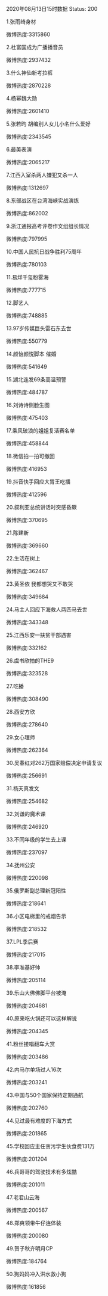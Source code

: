 2020年08月13日15时数据
Status: 200

1.张雨绮身材

微博热度:3315860

2.杜富国成为广播播音员

微博热度:2937432

3.什么神仙新考拉裤

微博热度:2870228

4.杨幂魏大勋

微博热度:2601410

5.张若昀 胡编别人女儿小名什么爱好

微博热度:2343545

6.最美表演

微博热度:2065217

7.江西入室杀两人嫌犯又杀一人

微博热度:1312697

8.东部战区在台湾海峡实战演练

微博热度:862002

9.浙江通报高考评卷作文组组长情况

微博热度:797995

10.中国人民抗日战争胜利75周年

微博热度:780103

11.易烊千玺粉雾海

微博热度:777715

12.脚艺人

微博热度:748885

13.97岁传媒巨头雷石东去世

微博热度:550779

14.颜怡颜悦脚本 催婚

微博热度:541649

15.湖北连发69条高温预警

微博热度:484787

16.刘诗诗侧脸生图

微博热度:475403

17.乘风破浪的姐姐复活赛名单

微博热度:458844

18.微信拍一拍可撤回

微博热度:416953

19.抖音快手回应大胃王吃播

微博热度:412596

20.叙利亚总统讲话时突感昏厥

微博热度:370695

21.陈建新

微博热度:369660

22.生活在树上

微博热度:362467

23.黄圣依 我都想哭又不敢哭

微博热度:349684

24.马主人回应下海救人两匹马去世

微博热度:343348

25.江西乐安一扶贫干部遇害

微博热度:332162

26.虞书欣拍的THE9

微博热度:323528

27.吃播

微博热度:308490

28.西安方欣

微博热度:278640

29.女心理师

微博热度:262364

30.吴春红对262万国家赔偿决定申请复议

微博热度:256691

31.杨天真发文

微博热度:254682

32.刘谦的魔术课

微博热度:246920

33.不同年级的学生去上课

微博热度:237097

34.抚州公安

微博热度:220098

35.俄罗斯副总理新冠阳性

微博热度:218641

36.小区电梯里的戒烟告示

微博热度:218532

37.LPL季后赛

微博热度:217015

38.李准基好帅

微博热度:205114

39.乐山大佛佛脚平台被淹

微博热度:204681

40.原来吃火锅还可以这样解说

微博热度:204345

41.粉丝接唱翻车大赏

微博热度:203486

42.内马尔单场过人16次

微博热度:203241

43.中国与50个国家保持定期通航

微博热度:202760

44.见过最有难度的下海方式

微博热度:201865

45.学校回应主任贪污学生伙食费131万

微博热度:201204

46.兵哥哥的驾驶技术有多炫酷

微博热度:201011

47.老君山云海

微博热度:200567

48.郑爽领带牛仔连体装

微博热度:200080

49.贺子秋齐明月CP

微博热度:184764

50.狗妈妈冲入洪水救小狗

微博热度:161856

